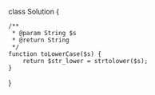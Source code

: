 class Solution {

    /**
     * @param String $s
     * @return String
     */
    function toLowerCase($s) {
        return $str_lower = strtolower($s);
    }
}
